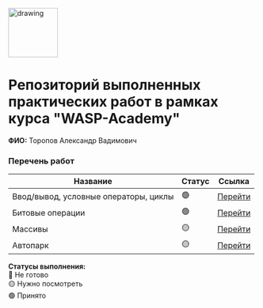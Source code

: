 <a href="https://wasp-academy.com"><img src="https://wasp-academy.com/Resources/wasp-logo.png" alt="drawing" width="100"/></a>

# Репозиторий выполненных практических работ в рамках курса "WASP-Academy"
**ФИО:** Торопов Александр Вадимович
 
### Перечень работ

Название                                | Статус | Ссылка
----------------------------------------|--------|----------------------------------------------------------------------------------------
Ввод/вывод, условные операторы, циклы   | 🟢    | <a href="https://github.com/gibbonch/home-works/tree/main/input%2C%20output%2C%20if%2C%20for%2C%20while">Перейти</a>
Битовые операции                        | 🟢    | <a href="https://github.com/gibbonch/home-works/tree/main/bitwise%20operators">Перейти</a>
Массивы                                 | 🟡    | <a href="https://https://github.com/gibbonch/home-works/tree/main/arrays">Перейти</a>
Автопарк                                | 🟡    | <a href="https://github.com/gibbonch/home-works/tree/main/AutoPark">Перейти</a>

**Статусы выполнения:** <br>
🔴 Не готово <br>
🟡 Нужно посмотреть <br>
🟢 Принято <br>
